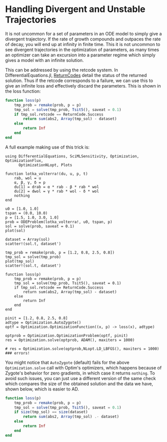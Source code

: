 # Handling Divergent and Unstable Trajectories

It is not uncommon for a set of parameters in an ODE model to simply give a
divergent trajectory. If the rate of growth compounds and outpaces the rate
of decay, you will end up at infinity in finite time. This it is not uncommon
to see divergent trajectories in the optimization of parameters, as many times
an optimizer can take an excursion into a parameter regime which simply gives
a model with an infinite solution.

This can be addressed by using the retcode system. In DifferentialEquations.jl,
[ReturnCodes](https://docs.sciml.ai/DiffEqDocs/stable/basics/solution/#retcodes) detail
the status of the returned solution. Thus if the retcode corresponds to a
failure, we can use this to give an infinite loss and effectively discard the
parameters. This is shown in the loss function:

```julia
function loss(p)
    tmp_prob = remake(prob, p = p)
    tmp_sol = solve(tmp_prob, Tsit5(), saveat = 0.1)
    if tmp_sol.retcode == ReturnCode.Success
        return sum(abs2, Array(tmp_sol) - dataset)
    else
        return Inf
    end
end
```

A full example making use of this trick is:

```@example divergence
using DifferentialEquations, SciMLSensitivity, Optimization, OptimizationFlux,
      OptimizationNLopt, Plots

function lotka_volterra!(du, u, p, t)
    rab, wol = u
    α, β, γ, δ = p
    du[1] = drab = α * rab - β * rab * wol
    du[2] = dwol = γ * rab * wol - δ * wol
    nothing
end

u0 = [1.0, 1.0]
tspan = (0.0, 10.0)
p = [1.5, 1.0, 3.0, 1.0]
prob = ODEProblem(lotka_volterra!, u0, tspan, p)
sol = solve(prob, saveat = 0.1)
plot(sol)

dataset = Array(sol)
scatter!(sol.t, dataset')

tmp_prob = remake(prob, p = [1.2, 0.8, 2.5, 0.8])
tmp_sol = solve(tmp_prob)
plot(tmp_sol)
scatter!(sol.t, dataset')

function loss(p)
    tmp_prob = remake(prob, p = p)
    tmp_sol = solve(tmp_prob, Tsit5(), saveat = 0.1)
    if tmp_sol.retcode == ReturnCode.Success
        return sum(abs2, Array(tmp_sol) - dataset)
    else
        return Inf
    end
end

pinit = [1.2, 0.8, 2.5, 0.8]
adtype = Optimization.AutoZygote()
optf = Optimization.OptimizationFunction((x, p) -> loss(x), adtype)

optprob = Optimization.OptimizationProblem(optf, pinit)
res = Optimization.solve(optprob, ADAM(), maxiters = 1000)

# res = Optimization.solve(optprob,NLopt.LD_LBFGS(), maxiters = 1000) ### errors!
```

You might notice that `AutoZygote` (default) fails for the above `Optimization.solve` call with Optim's optimizers, which happens because
of Zygote's behavior for zero gradients, in which case it returns `nothing`. To avoid such issues, you can just use a different version of the same check which compares the size of the obtained
solution and the data we have, shown below, which is easier to AD.

```julia
function loss(p)
    tmp_prob = remake(prob, p = p)
    tmp_sol = solve(tmp_prob, Tsit5(), saveat = 0.1)
    if size(tmp_sol) == size(dataset)
        return sum(abs2, Array(tmp_sol) .- dataset)
    else
        return Inf
    end
end
```
